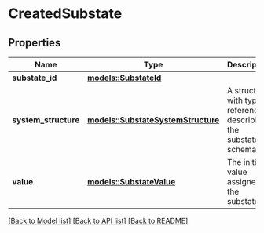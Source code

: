 # CreatedSubstate

## Properties

Name | Type | Description | Notes
------------ | ------------- | ------------- | -------------
**substate_id** | [**models::SubstateId**](SubstateId.md) |  | 
**system_structure** | [**models::SubstateSystemStructure**](SubstateSystemStructure.md) | A structure with type references describing the substate's schema. | 
**value** | [**models::SubstateValue**](SubstateValue.md) | The initial value assigned to the substate. | 

[[Back to Model list]](../README.md#documentation-for-models) [[Back to API list]](../README.md#documentation-for-api-endpoints) [[Back to README]](../README.md)


